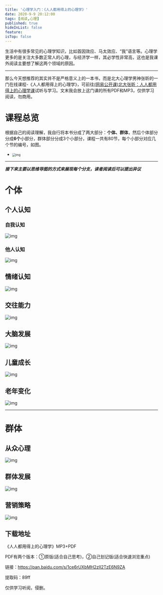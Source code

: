 ```yaml
---
title: '心理学入门：《人人都用得上的心理学》'
date: 2020-9-9 20:12:00
tags: [阅读,心理]
published: true
hideInList: false
feature: 
isTop: false
---
```

生活中有很多常见的心理学知识，比如首因效应、马太效应、“我”语言等。心理学更多的是关注大多数正常人的心理，与经济学一样，其必学性非常高，这也是我课外阅读主要想了解这两个领域的原因。

------

那么今天想推荐的其实并不是严格意义上的一本书，而是北大心理学男神张昕的一门在线课程-《人人都用得上的心理学》，可前往[(网易公开课)北大张昕：人人都用得上的心理学课](https://vip.open.163.com/courses/3A71F56A48295C6BBBEFC31A34F45E96/?show=catalog)试听与学习。文末我会放上这门课的所有PDF和MP3，仅供学习阅读，勿商用。

# 课程总览

根据自己的阅读理解，我自行将本书分成了两大部分：**个体、群体**，然后个体部分分成**6个**小部分，群体部分分成3个小部分，课程一共有80节，每个小部分对应几个节的编号，如图。

*  <img src="https://gitee.com/doubleL3/blog-imgs/raw/master/img/FJ8ApgoRHCs7tuB.png" alt="img" style="zoom: 67%;" />

------

***接下来主要以思维导图的方式来展现每个分支，读者阅读后可以提出异议***

# 个体

## 个人认知

### 自我认知

![img](https://gitee.com/doubleL3/blog-imgs/raw/master/img/awjcdGED7tSTOJi.png)

### 他人认知

![img](https://gitee.com/doubleL3/blog-imgs/raw/master/img/Eb4JFmRIDhV2i9Z.png)

## 情绪认知

![img](https://gitee.com/doubleL3/blog-imgs/raw/master/img/p3DG0Or.png)

## 交往能力

![img](https://gitee.com/doubleL3/blog-imgs/raw/master/img/NHvgHRy.png)

## 大脑发展

![img](https://gitee.com/doubleL3/blog-imgs/raw/master/img/ZoPWFZA.jpg)

## 儿童成长

![img](https://gitee.com/doubleL3/blog-imgs/raw/master/img/XNQKJuogYiBL2CO.png)

## 老年变化

![img](https://gitee.com/doubleL3/blog-imgs/raw/master/img/kW2CcoL.png)

------

# 群体

## 从众心理

![img](https://gitee.com/doubleL3/blog-imgs/raw/master/img/g8ospOy.png)

## 群体发展

![img](https://gitee.com/doubleL3/blog-imgs/raw/master/img/mI7La2p.png)

## 营销策略

![img](https://gitee.com/doubleL3/blog-imgs/raw/master/img/mJ7Rypr.png)

## 下载地址

《人人都用得上的心理学》MP3+PDF

PDF有两个版本：①原版(适合自己思考)，②自己划记版(适合快速浏览重点)

链接：https://pan.baidu.com/s/1ce6rUXbMH2zII2TzE6N9ZA

提取码：89ff

仅供学习听阅，侵删。